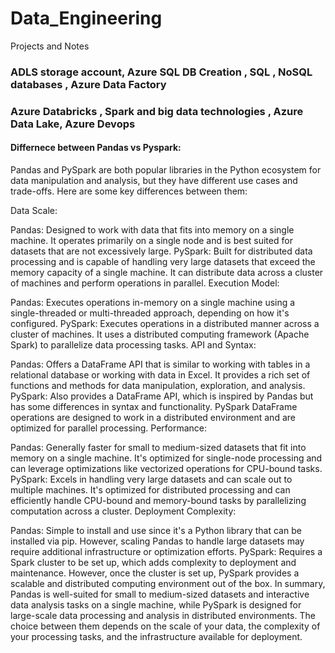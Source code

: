 # Data_Engineering
Projects and Notes



### ADLS storage account, Azure SQL DB Creation , SQL , NoSQL databases , Azure Data Factory

### Azure Databricks , Spark and big data technologies , Azure Data Lake, Azure Devops


#### Differnece between Pandas vs Pyspark:
Pandas and PySpark are both popular libraries in the Python ecosystem for data manipulation and analysis, but they have different use cases and trade-offs. Here are some key differences between them:

Data Scale:

Pandas: Designed to work with data that fits into memory on a single machine. It operates primarily on a single node and is best suited for datasets that are not excessively large.
PySpark: Built for distributed data processing and is capable of handling very large datasets that exceed the memory capacity of a single machine. It can distribute data across a cluster of machines and perform operations in parallel.
Execution Model:

Pandas: Executes operations in-memory on a single machine using a single-threaded or multi-threaded approach, depending on how it's configured.
PySpark: Executes operations in a distributed manner across a cluster of machines. It uses a distributed computing framework (Apache Spark) to parallelize data processing tasks.
API and Syntax:

Pandas: Offers a DataFrame API that is similar to working with tables in a relational database or working with data in Excel. It provides a rich set of functions and methods for data manipulation, exploration, and analysis.
PySpark: Also provides a DataFrame API, which is inspired by Pandas but has some differences in syntax and functionality. PySpark DataFrame operations are designed to work in a distributed environment and are optimized for parallel processing.
Performance:

Pandas: Generally faster for small to medium-sized datasets that fit into memory on a single machine. It's optimized for single-node processing and can leverage optimizations like vectorized operations for CPU-bound tasks.
PySpark: Excels in handling very large datasets and can scale out to multiple machines. It's optimized for distributed processing and can efficiently handle CPU-bound and memory-bound tasks by parallelizing computation across a cluster.
Deployment Complexity:

Pandas: Simple to install and use since it's a Python library that can be installed via pip. However, scaling Pandas to handle large datasets may require additional infrastructure or optimization efforts.
PySpark: Requires a Spark cluster to be set up, which adds complexity to deployment and maintenance. However, once the cluster is set up, PySpark provides a scalable and distributed computing environment out of the box.
In summary, Pandas is well-suited for small to medium-sized datasets and interactive data analysis tasks on a single machine, while PySpark is designed for large-scale data processing and analysis in distributed environments. The choice between them depends on the scale of your data, the complexity of your processing tasks, and the infrastructure available for deployment.
